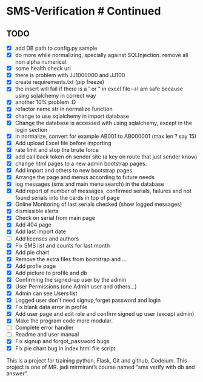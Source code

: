 # SMS-Verification                                 # Continued                                      

## TODO
- [X] add DB path to config.py sample
- [X] do more while normalizing, specially against SQLInjection. remove all non alpha numerical.
- [X] some health check url
- [X] there is problem with JJ1000000 and JJ100
- [X] create requirements.txt (pip freeze)
- [X] the insert will fail if there is a ' or " in excel file-->I am safe because using sqlalchemy in correct way
- [X] another 10% problem :D
- [X] refactor name str in normalize function
- [X] change to use sqlalchemy in import database
- [X] Change the database is accessed with using sqlalchemy, except in the login section
- [X] in normalize, convert for example AB001 to AB000001 (max len ? say 15)
- [X] Add upload Excel file before importing
- [X] rate limit and stop the brute force
- [X] add call back token on sender site (a key on route that just sender know)
- [X] change html pages to a new admin bootstrap pages.
- [X] Add import and others to new bootstrap pages.
- [X] Arrange the page and menus according to future needs
- [X] log messages (sms and main menu search) in the database
- [X] Add report of number of messages, confirmed serials, failures and not found serials into the cards in top of page
- [X] Online Monitoring of last serials checked (show logged messages)
- [X] dismissible alerts
- [X] Check on serial from main page
- [X] Add 404 page
- [X] Add last import date
- [ ] Add licenses and authors
- [X] Fix SMS list and counts for last month
- [X] Add pie chart
- [X] Remove the extra files from bootstrap and ...
- [X] Add profie page
- [X] Add picture to profile and db
- [X] Confirming the signed-up user by the admin
- [X] User Permissions (one Admin user and others...)
- [X] Admin can see Users list
- [X] Logged user don't need signup,forget password and login
- [X] Fix blank data error in profile
- [X] Add user page and edit role and confirm signed up user (except admin)
- [X] Make the program code more modular.
- [ ] Complete error handler
- [ ] Readme and user manual
- [X] Fix signup and forgot_password bugs
- [X] Fix pie chart bug in index.html file script

This is a project for training python, Flask, Git and github, Codeium.
This project is one of MR. jadi mirmirani’s course named “sms verify with db and answer”.


